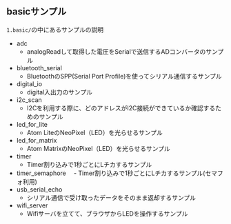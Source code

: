 ## basicサンプル
`1.basic/`の中にあるサンプルの説明

- adc
  - analogReadして取得した電圧をSerialで送信するADコンバータのサンプル
- bluetooth_serial
  - BluetoothのSPP(Serial Port Profile)を使ってシリアル通信するサンプル
- digital_io
  - digital入出力のサンプル
- i2c_scan
  - I2Cを利用する際に、どのアドレスがI2C接続ができているか確認するためのサンプル
- led_for_lite
  - Atom LiteのNeoPixel（LED）を光らせるサンプル
- led_for_matrix
  - Atom MatrixのNeoPixel（LED）を光らせるサンプル
- timer
  - Timer割り込みで1秒ごとにLチカするサンプル
- timer_semaphore
　- Timer割り込みで1秒ごとにLチカするサンプル(セマフォ利用)
- usb_serial_echo
  - シリアル通信で受け取ったデータをそのまま返却するサンプル
- wifi_server
  - Wifiサーバを立てて、ブラウザからLEDを操作するサンプル
